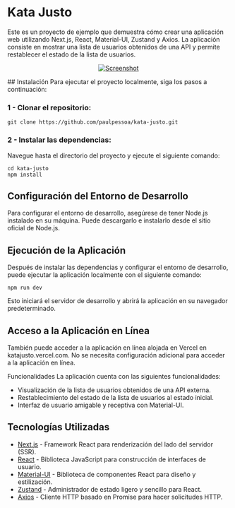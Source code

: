 # Kata Justo
Este es un proyecto de ejemplo que demuestra cómo crear una aplicación web utilizando Next.js, React, Material-UI, Zustand y Axios.
La aplicación consiste en mostrar una lista de usuarios obtenidos de una API y permite restablecer el estado de la lista de usuarios.

<p align="center">
  <a href="https://kata-justo.vercel.app/">
    <img src="https://github.com/paulpessoa/kata-justo/assets/74559558/75658a08-4c3d-43e4-b310-fc2194d61e15" alt="Screenshot" />
  </a>
</p>
## Instalación
Para ejecutar el proyecto localmente, siga los pasos a continuación:

### 1 - Clonar el repositorio:
```
git clone https://github.com/paulpessoa/kata-justo.git
```

### 2 - Instalar las dependencias:
Navegue hasta el directorio del proyecto y ejecute el siguiente comando:

```
cd kata-justo
npm install
```

## Configuración del Entorno de Desarrollo
Para configurar el entorno de desarrollo, asegúrese de tener Node.js instalado en su máquina. Puede descargarlo e instalarlo desde el sitio oficial de Node.js.

## Ejecución de la Aplicación
Después de instalar las dependencias y configurar el entorno de desarrollo, puede ejecutar la aplicación localmente con el siguiente comando:

```
npm run dev
```

Esto iniciará el servidor de desarrollo y abrirá la aplicación en su navegador predeterminado.

## Acceso a la Aplicación en Línea
También puede acceder a la aplicación en línea alojada en Vercel en katajusto.vercel.com. No se necesita configuración adicional para acceder a la aplicación en línea.

Funcionalidades
La aplicación cuenta con las siguientes funcionalidades:

- Visualización de la lista de usuarios obtenidos de una API externa.
- Restablecimiento del estado de la lista de usuarios al estado inicial.
- Interfaz de usuario amigable y receptiva con Material-UI.

## Tecnologías Utilizadas
- [Next.js](#) - Framework React para renderización del lado del servidor (SSR).
- [React](#) - Biblioteca JavaScript para construcción de interfaces de usuario.
- [Material-UI](#) - Biblioteca de componentes React para diseño y estilización.
- [Zustand](#) - Administrador de estado ligero y sencillo para React.
- [Axios](#) - Cliente HTTP basado en Promise para hacer solicitudes HTTP.

